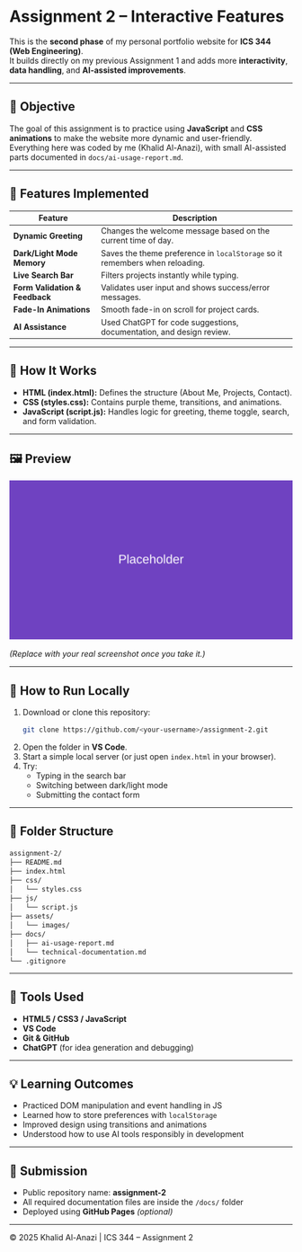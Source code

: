 # Assignment 2 – Interactive Features

This is the **second phase** of my personal portfolio website for **ICS 344 (Web Engineering)**.  
It builds directly on my previous Assignment 1 and adds more **interactivity**, **data handling**, and **AI-assisted improvements**.

---

## 🎯 Objective
The goal of this assignment is to practice using **JavaScript** and **CSS animations** to make the website more dynamic and user-friendly.  
Everything here was coded by me (Khalid Al-Anazi), with small AI-assisted parts documented in `docs/ai-usage-report.md`.

---

## 🧩 Features Implemented
| Feature | Description |
|----------|--------------|
| **Dynamic Greeting** | Changes the welcome message based on the current time of day. |
| **Dark/Light Mode Memory** | Saves the theme preference in `localStorage` so it remembers when reloading. |
| **Live Search Bar** | Filters projects instantly while typing. |
| **Form Validation & Feedback** | Validates user input and shows success/error messages. |
| **Fade-In Animations** | Smooth fade-in on scroll for project cards. |
| **AI Assistance** | Used ChatGPT for code suggestions, documentation, and design review. |

---

## 🧠 How It Works
- **HTML (index.html):** Defines the structure (About Me, Projects, Contact).  
- **CSS (styles.css):** Contains purple theme, transitions, and animations.  
- **JavaScript (script.js):** Handles logic for greeting, theme toggle, search, and form validation.  

---

## 🖼️ Preview
![Preview screenshot](assets/images/placeholder-project-1.svg)

*(Replace with your real screenshot once you take it.)*

---

## 🧪 How to Run Locally
1. Download or clone this repository:
   ```bash
   git clone https://github.com/<your-username>/assignment-2.git
   ```
2. Open the folder in **VS Code**.
3. Start a simple local server (or just open `index.html` in your browser).
4. Try:
   - Typing in the search bar  
   - Switching between dark/light mode  
   - Submitting the contact form  

---

## 📁 Folder Structure
```
assignment-2/
├── README.md
├── index.html
├── css/
│   └── styles.css
├── js/
│   └── script.js
├── assets/
│   └── images/
├── docs/
│   ├── ai-usage-report.md
│   └── technical-documentation.md
└── .gitignore
```

---

## 🧰 Tools Used
- **HTML5 / CSS3 / JavaScript**
- **VS Code**
- **Git & GitHub**
- **ChatGPT** (for idea generation and debugging)

---

## 💡 Learning Outcomes
- Practiced DOM manipulation and event handling in JS  
- Learned how to store preferences with `localStorage`  
- Improved design using transitions and animations  
- Understood how to use AI tools responsibly in development  

---

## 🧾 Submission
- Public repository name: **assignment-2**  
- All required documentation files are inside the `/docs/` folder  
- Deployed using **GitHub Pages** *(optional)*  

---

© 2025 Khalid Al-Anazi | ICS 344 – Assignment 2
